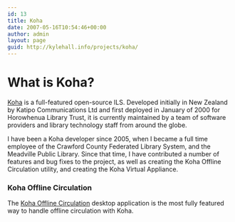 ```yaml
---
id: 13
title: Koha
date: 2007-05-16T10:54:46+00:00
author: admin
layout: page
guid: http://kylehall.info/projects/koha/
---
```

# What is Koha?

[Koha](http://koha-community.org) is a full-featured open-source ILS. Developed initially in New Zealand by Katipo Communications Ltd and first deployed in January of 2000 for Horowhenua Library Trust, it is currently maintained by a team of software providers and library technology staff from around the globe.

I have been a Koha developer since 2005, when I became a full time employee of the Crawford County Federated Library System, and the Meadville Public Library. Since that time, I have contributed a number of features and bug fixes to the project, as well as creating the Koha Offline Circulation utility, and creating the Koha Virtual Appliance.

### Koha Offline Circulation
The [Koha Offline Circulation](/projects/koha/koha-offline-circulation.html) desktop application is the most fully featured way to handle offline circulation with Koha.

